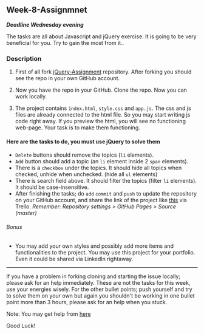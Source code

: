 ## Week-8-Assignmnet

**_Deadline Wednesday evening_**


The tasks are all about Javascript and jQuery exercise. It is going to be very beneficial for you. Try to gain the most from it..

### Description

1. First of all fork [jQuery-Assignment](https://github.com/livecodingonline/jQuery-Assignment) repository. After forking you should see the repo in your own GitHub account. 

2. Now you have the repo in your GitHub. Clone the repo. Now you can work locally.

3. The project contains `index.html`,  `style.css` and `app.js`. The css and js files are already connected to the html file. So you may start writing js code right away. If you preview the html, you will see no functioning web-page. Your task is to make them functioning.

#### Here are the tasks to do, you must use jQuery to solve them

- `Delete` buttons should remove the topics (`li` elements). 
- `Add` button should add a topic (an `li` element inside 2 `span` elements).
- There is a `checkbox` under the topics. It should hide all topics when checked, unhide when unchecked. (hide all `ul` elements)
- There is search field above. It should filter the topics (filter `li` elements). It should be case-insensitive.
- After finishing the tasks; do `add` `commit` and `push` to update the repository on your GitHub account, and share the link of the project like [this](https://livecodingonline.github.io/jQuery-Assignment/) via Trello. *Remember: Repository settings > GitHub Pages > Source (master)*

###### Bonus
- You may add your own styles and possibly add more items and functionalities to the project. You may use this project for your portfolio. Even it could be shared via LinkedIn rightaway.


---

If you have a problem in forking cloning and starting the issue locally; please ask for an help immediately. These are not the tasks for this week, use your energies wisely. For the other bullet points; push yourself and try to solve them on your own but again you shouldn't be working in one bullet point more than 3 hours, please ask for an help when you stuck.

Note: You may get help from [here](https://www.youtube.com/watch?v=g7FYeqnJO0k&list=PLHhUqTSc-34maI6aRjVoqnLCZpfgnl7EH&index=2&t=0s)


Good Luck! 
